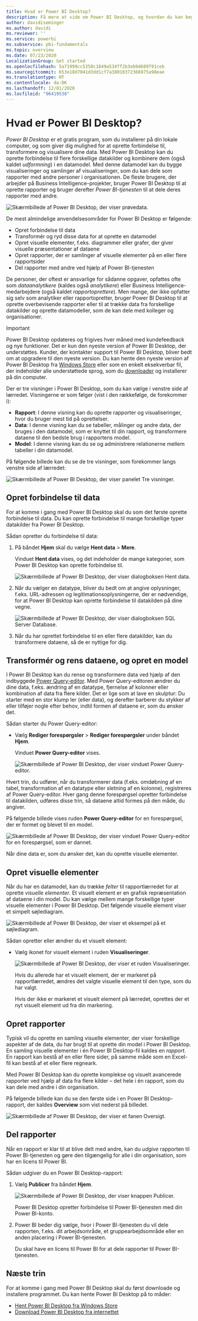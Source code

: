 ```yaml
---
title: Hvad er Power BI Desktop?
description: Få mere at vide om Power BI Desktop, og hvordan du kan begynde at bruge det.
author: davidiseminger
ms.author: davidi
ms.reviewer: ''
ms.service: powerbi
ms.subservice: pbi-fundamentals
ms.topic: overview
ms.date: 07/23/2020
LocalizationGroup: Get started
ms.openlocfilehash: 5a71999cc5358c1849a534ff2b3eb9d689791ceb
ms.sourcegitcommit: 653e18d7041d3dd1cf7a38010372366975a98eae
ms.translationtype: HT
ms.contentlocale: da-DK
ms.lasthandoff: 12/01/2020
ms.locfileid: "96419538"
---
```

# <a name="what-is-power-bi-desktop"></a>Hvad er Power BI Desktop?

*Power BI Desktop* er et gratis program, som du installerer på din lokale computer, og som giver dig mulighed for at oprette forbindelse til, transformere og visualisere dine data. Med Power BI Desktop kan du oprette forbindelse til flere forskellige datakilder og kombinere dem (også kaldet *udformning*) i en datamodel. Med denne datamodel kan du bygge visualiseringer og samlinger af visualiseringer, som du kan dele som rapporter med andre personer i organisationen. De fleste brugere, der arbejder på Business Intelligence-projekter, bruger Power BI Desktop til at oprette rapporter og bruger derefter *Power BI-tjenesten* til at dele deres rapporter med andre.

![Skærmbillede af Power BI Desktop, der viser prøvedata.](media/desktop-what-is-desktop/what-is-desktop_01.png)

De mest almindelige anvendelsesområder for Power BI Desktop er følgende:

* Opret forbindelse til data
* Transformér og ryd disse data for at oprette en datamodel
* Opret visuelle elementer, f.eks. diagrammer eller grafer, der giver visuelle præsentationer af dataene
* Opret rapporter, der er samlinger af visuelle elementer på en eller flere rapportsider
* Del rapporter med andre ved hjælp af Power BI-tjenesten

De personer, der oftest er ansvarlige for sådanne opgaver, opfattes ofte som *dataanalytikere* (kaldes også *analytikere*) eller Business Intelligence-medarbejdere (også kaldet *rapportoprettere*). Men mange, der ikke opfatter sig selv som analytiker eller rapportopretter, bruger Power BI Desktop til at oprette overbevisende rapporter eller til at trække data fra forskellige datakilder og oprette datamodeller, som de kan dele med kolleger og organisationer.


> [!IMPORTANT]
> Power BI Desktop opdateres og frigives hver måned med kundefeedback og nye funktioner. Det er kun den nyeste version af Power BI Desktop, der understøttes. Kunder, der kontakter support til Power BI Desktop, bliver bedt om at opgradere til den nyeste version. Du kan hente den nyeste version af Power BI Desktop fra [Windows Store](https://aka.ms/pbidesktopstore) eller som en enkelt eksekverbar fil, der indeholder alle understøttede sprog, som du [downloader](https://www.microsoft.com/download/details.aspx?id=58494) og installerer på din computer.


Der er tre visninger i Power BI Desktop, som du kan vælge i venstre side af lærredet. Visningerne er som følger (vist i den rækkefølge, de forekommer i):
* **Rapport**: I denne visning kan du oprette rapporter og visualiseringer, hvor du bruger mest tid på oprettelser.
* **Data**: I denne visning kan du se tabeller, målinger og andre data, der bruges i den datamodel, som er knyttet til din rapport, og transformere dataene til den bedste brug i rapportens model.
* **Model**: I denne visning kan du se og administrere relationerne mellem tabeller i din datamodel.

På følgende billede kan du se de tre visninger, som forekommer langs venstre side af lærredet:

![Skærmbillede af Power BI Desktop, der viser panelet Tre visninger.](media/desktop-what-is-desktop/what-is-desktop-07.png)
 

## <a name="connect-to-data"></a>Opret forbindelse til data
For at komme i gang med Power BI Desktop skal du som det første oprette forbindelse til data. Du kan oprette forbindelse til mange forskellige typer datakilder fra Power BI Desktop. 

Sådan opretter du forbindelse til data:

1. På båndet **Hjem** skal du vælge **Hent data** > **Mere**. 

   Vinduet **Hent data** vises, og det indeholder de mange kategorier, som Power BI Desktop kan oprette forbindelse til.

   ![Skærmbillede af Power BI Desktop, der viser dialogboksen Hent data.](media/desktop-what-is-desktop/what-is-desktop_02.png)

2. Når du vælger en datatype, bliver du bedt om at angive oplysninger, f.eks. URL-adressen og legitimationsoplysningerne, der er nødvendige, for at Power BI Desktop kan oprette forbindelse til datakilden på dine vegne.

   ![Skærmbillede af Power BI Desktop, der viser dialogboksen SQL Server Database.](media/desktop-what-is-desktop/what-is-desktop_03.png)

3. Når du har oprettet forbindelse til en eller flere datakilder, kan du transformere dataene, så de er nyttige for dig.

## <a name="transform-and-clean-data-create-a-model"></a>Transformér og rens dataene, og opret en model

I Power BI Desktop kan du rense og transformere data ved hjælp af den indbyggede [Power Query-editor](../transform-model/desktop-query-overview.md). Med Power Query-editoren ændrer du dine data, f.eks. ændring af en datatype, fjernelse af kolonner eller kombination af data fra flere kilder. Det er lige som at lave en skulptur: Du starter med en stor klump ler (eller data), og derefter barberer du stykker af eller tilføjer nogle efter behov, indtil formen af dataene er, som du ønsker det. 

Sådan starter du Power Query-editor:

- Vælg **Rediger forespørgsler** > **Rediger forespørgsler** under båndet **Hjem**.

   Vinduet **Power Query-editor** vises.

   ![Skærmbillede af Power BI Desktop, der viser vinduet Power Query-editor.](media/desktop-getting-started/designer_gsg_editquery.png)

Hvert trin, du udfører, når du transformerer data (f.eks. omdøbning af en tabel, transformation af en datatype eller sletning af en kolonne), registreres af Power Query-editor. Hver gang denne forespørgsel opretter forbindelse til datakilden, udføres disse trin, så dataene altid formes på den måde, du angiver.

På følgende billede vises ruden **Power Query-editor** for en forespørgsel, der er formet og blevet til en model.

 ![Skærmbillede af Power BI Desktop, der viser vinduet Power Query-editor for en forespørgsel, som er dannet.](media/desktop-getting-started/shapecombine_querysettingsfinished.png)

Når dine data er, som du ønsker det, kan du oprette visuelle elementer. 

## <a name="create-visuals"></a>Opret visuelle elementer 

Når du har en datamodel, kan du trække *felter* til rapportlærredet for at oprette *visuelle elementer*. Et visuelt element er en grafisk repræsentation af dataene i din model. Du kan vælge mellem mange forskellige typer visuelle elementer i Power BI Desktop. Det følgende visuelle element viser et simpelt søjlediagram. 

![Skærmbillede af Power BI Desktop, der viser et eksempel på et søjlediagram.](media/desktop-what-is-desktop/what-is-desktop_04.png)

Sådan opretter eller ændrer du et visuelt element: 

- Vælg ikonet for visuelt element i ruden **Visualiseringer**. 

   ![Skærmbillede af Power BI Desktop, der viser et ruden Visualiseringer.](media/desktop-what-is-desktop/what-is-desktop_05.png)

   Hvis du allerede har et visuelt element, der er markeret på rapportlærredet, ændres det valgte visuelle element til den type, som du har valgt. 

   Hvis der ikke er markeret et visuelt element på lærredet, oprettes der et nyt visuelt element ud fra din markering.


## <a name="create-reports"></a>Opret rapporter

Typisk vil du oprette en samling visuelle elementer, der viser forskellige aspekter af de data, du har brugt til at oprette din model i Power BI Desktop. En samling visuelle elementer i én Power BI Desktop-fil kaldes en *rapport*. En rapport kan bestå af en eller flere sider, på samme måde som en Excel-fil kan bestå af et eller flere regneark.

Med Power BI Desktop kan du oprette komplekse og visuelt avancerede rapporter ved hjælp af data fra flere kilder – det hele i én rapport, som du kan dele med andre i din organisation.

På følgende billede kan du se den første side i en Power BI Desktop-rapport, der kaldes **Overview** som vist nederst på billedet. 

![Skærmbillede af Power BI Desktop, der viser et fanen Oversigt.](media/desktop-what-is-desktop/what-is-desktop_01.png)

## <a name="share-reports"></a>Del rapporter

Når en rapport er klar til at blive delt med andre, kan du *udgive* rapporten til Power BI-tjenesten og gøre den tilgængelig for alle i din organisation, som har en licens til Power BI. 

Sådan udgiver du en Power BI Desktop-rapport: 

1. Vælg **Publicer** fra båndet **Hjem**.

   ![Skærmbillede af Power BI Desktop, der viser knappen Publicer.](media/desktop-what-is-desktop/what-is-desktop_06.png)

   Power BI Desktop opretter forbindelse til Power BI-tjenesten med din Power BI-konto. 

2. Power BI beder dig vælge, hvor i Power BI-tjenesten du vil dele rapporten, f.eks. dit arbejdsområde, et gruppearbejdsområde eller en anden placering i Power BI-tjenesten. 

   Du skal have en licens til Power BI for at dele rapporter til Power BI-tjenesten.


## <a name="next-steps"></a>Næste trin

For at komme i gang med Power BI Desktop skal du først downloade og installere programmet. Du kan hente Power BI Desktop på to måder:

* [Hent Power BI Desktop fra Windows Store](https://aka.ms/pbidesktopstore)
* [Download Power BI Desktop fra internettet](https://www.microsoft.com/download/details.aspx?id=58494)